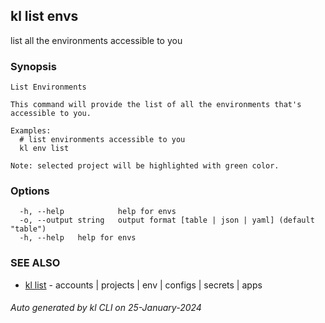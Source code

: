 ## kl list envs

list all the environments accessible to you

### Synopsis

```
List Environments

This command will provide the list of all the environments that's accessible to you. 

Examples:
  # list environments accessible to you
  kl env list

Note: selected project will be highlighted with green color.

```

### Options

```
  -h, --help            help for envs
  -o, --output string   output format [table | json | yaml] (default "table")
  -h, --help   help for envs
```

### SEE ALSO

* [kl list](kl_list.md)  - accounts | projects | env | configs | secrets | apps

###### Auto generated by kl CLI on 25-January-2024
